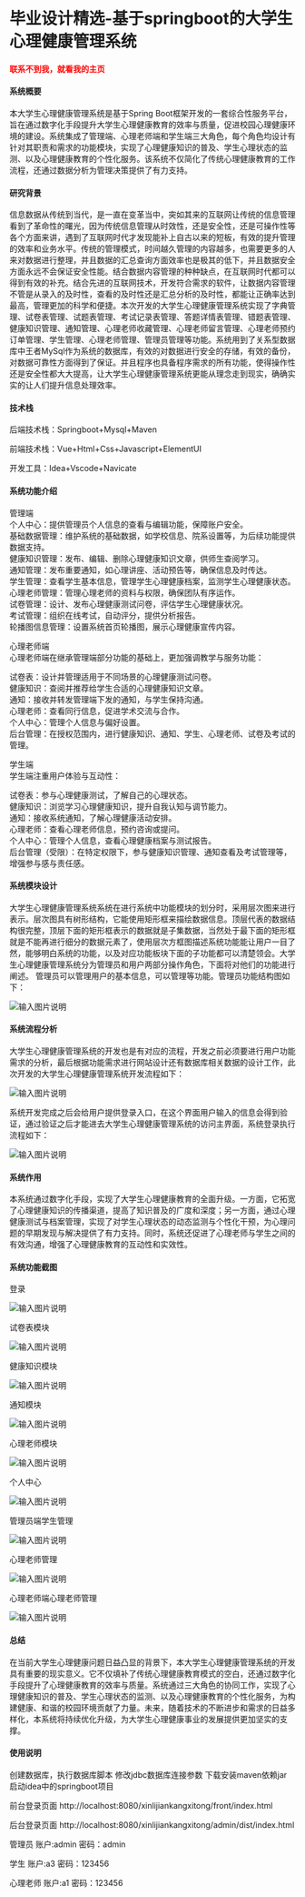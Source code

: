 # 毕业设计精选-基于springboot的大学生心理健康管理系统

<h4 style='color:red'>联系不到我，就看我的主页 </h4> 
 
#### 系统概要

本大学生心理健康管理系统是基于Spring Boot框架开发的一套综合性服务平台，旨在通过数字化手段提升大学生心理健康教育的效率与质量，促进校园心理健康环境的建设。系统集成了管理端、心理老师端和学生端三大角色，每个角色均设计有针对其职责和需求的功能模块，实现了心理健康知识的普及、学生心理状态的监测、以及心理健康教育的个性化服务。该系统不仅简化了传统心理健康教育的工作流程，还通过数据分析为管理决策提供了有力支持。

#### 研究背景

信息数据从传统到当代，是一直在变革当中，突如其来的互联网让传统的信息管理看到了革命性的曙光，因为传统信息管理从时效性，还是安全性，还是可操作性等各个方面来讲，遇到了互联网时代才发现能补上自古以来的短板，有效的提升管理的效率和业务水平。传统的管理模式，时间越久管理的内容越多，也需要更多的人来对数据进行整理，并且数据的汇总查询方面效率也是极其的低下，并且数据安全方面永远不会保证安全性能。结合数据内容管理的种种缺点，在互联网时代都可以得到有效的补充。结合先进的互联网技术，开发符合需求的软件，让数据内容管理不管是从录入的及时性，查看的及时性还是汇总分析的及时性，都能让正确率达到最高，管理更加的科学和便捷。本次开发的大学生心理健康管理系统实现了字典管理、试卷表管理、试题表管理、考试记录表管理、答题详情表管理、错题表管理、健康知识管理、通知管理、心理老师收藏管理、心理老师留言管理、心理老师预约订单管理、学生管理、心理老师管理、管理员管理等功能。系统用到了关系型数据库中王者MySql作为系统的数据库，有效的对数据进行安全的存储，有效的备份，对数据可靠性方面得到了保证。并且程序也具备程序需求的所有功能，使得操作性还是安全性都大大提高，让大学生心理健康管理系统更能从理念走到现实，确确实实的让人们提升信息处理效率。

#### 技术栈

后端技术栈：Springboot+Mysql+Maven

前端技术栈：Vue+Html+Css+Javascript+ElementUI

开发工具：Idea+Vscode+Navicate

#### 系统功能介绍

管理端  
个人中心：提供管理员个人信息的查看与编辑功能，保障账户安全。  
基础数据管理：维护系统的基础数据，如学校信息、院系设置等，为后续功能提供数据支持。  
健康知识管理：发布、编辑、删除心理健康知识文章，供师生查阅学习。  
通知管理：发布重要通知，如心理讲座、活动预告等，确保信息及时传达。  
学生管理：查看学生基本信息，管理学生心理健康档案，监测学生心理健康状态。  
心理老师管理：管理心理老师的资料与权限，确保团队有序运作。  
试卷管理：设计、发布心理健康测试问卷，评估学生心理健康状况。  
考试管理：组织在线考试，自动评分，提供分析报告。  
轮播图信息管理：设置系统首页轮播图，展示心理健康宣传内容。  

心理老师端  
心理老师端在继承管理端部分功能的基础上，更加强调教学与服务功能：  
 
试卷表：设计并管理适用于不同场景的心理健康测试问卷。  
健康知识：查阅并推荐给学生合适的心理健康知识文章。  
通知：接收并转发管理端下发的通知，与学生保持沟通。  
心理老师：查看同行信息，促进学术交流与合作。  
个人中心：管理个人信息与偏好设置。  
后台管理：在授权范围内，进行健康知识、通知、学生、心理老师、试卷及考试的管理。 
 
学生端  
学生端注重用户体验与互动性：  

试卷表：参与心理健康测试，了解自己的心理状态。  
健康知识：浏览学习心理健康知识，提升自我认知与调节能力。  
通知：接收系统通知，了解心理健康活动安排。  
心理老师：查看心理老师信息，预约咨询或提问。  
个人中心：管理个人信息，查看心理健康档案与测试报告。  
后台管理（受限）：在特定权限下，参与健康知识管理、通知查看及考试管理等，增强参与感与责任感。  

#### 系统模块设计

大学生心理健康管理系统系统在进行系统中功能模块的划分时，采用层次图来进行表示。层次图具有树形结构，它能使用矩形框来描绘数据信息。顶层代表的数据结构很完整，顶层下面的矩形框表示的数据就是子集数据，当然处于最下面的矩形框就是不能再进行细分的数据元素了，使用层次方框图描述系统功能能让用户一目了然，能够明白系统的功能，以及对应功能板块下面的子功能都可以清楚领会。大学生心理健康管理系统分为管理员和用户两部分操作角色，下面将对他们的功能进行阐述。
管理员可以管理用户的基本信息，可以管理等功能。管理员功能结构图如下：

![输入图片说明](images/ebca5ff9ce5791e525c980e5e85bac7.png)

#### 系统流程分析

大学生心理健康管理系统的开发也是有对应的流程，开发之前必须要进行用户功能需求的分析，最后根据功能需求进行网站设计还有数据库相关数据的设计工作，此次开发的大学生心理健康管理系统开发流程如下：

![输入图片说明](images/c640f435a87991ba3996faae63c82df.png)

系统开发完成之后会给用户提供登录入口，在这个界面用户输入的信息会得到验证，通过验证之后才能进去大学生心理健康管理系统的访问主界面，系统登录执行流程如下：

![输入图片说明](images/f1ab433e193ff395902c580b0fd6c01.png)

#### 系统作用

本系统通过数字化手段，实现了大学生心理健康教育的全面升级。一方面，它拓宽了心理健康知识的传播渠道，提高了知识普及的广度和深度；另一方面，通过心理健康测试与档案管理，实现了对学生心理状态的动态监测与个性化干预，为心理问题的早期发现与解决提供了有力支持。同时，系统还促进了心理老师与学生之间的有效沟通，增强了心理健康教育的互动性和实效性。

#### 系统功能截图

登录

![输入图片说明](images/19ba575b0a355eacd95652e9cff7e4d.png)

试卷表模块

![输入图片说明](images/77a97a10b7f5530cb3bf2175ed25ca8.png)

健康知识模块

![输入图片说明](images/21f17ed4599b536749c154ba6dad763.png)

通知模块

![输入图片说明](images/abcc10b9264501894c3af52194456b6.png)

心理老师模块

![输入图片说明](images/7ef1f54ecce7449c321125a143cf97d.png)

个人中心

![输入图片说明](images/e6b63d99b604e83a028733a71ba772b.png)

管理员端学生管理

![输入图片说明](images/c85d8e699e4bcf576e0261c94926a86.png)

心理老师管理

![输入图片说明](images/f175e537a05c1556f1e60d567750f3d.png)

心理老师端心理老师管理

![输入图片说明](images/2e8cdddb0ea564e4fd0625afcd6e4a9.png)

#### 总结

在当前大学生心理健康问题日益凸显的背景下，本大学生心理健康管理系统的开发具有重要的现实意义。它不仅填补了传统心理健康教育模式的空白，还通过数字化手段提升了心理健康教育的效率与质量。系统通过三大角色的协同工作，实现了心理健康知识的普及、学生心理状态的监测、以及心理健康教育的个性化服务，为构建健康、和谐的校园环境贡献了力量。未来，随着技术的不断进步和需求的日益多样化，本系统将持续优化升级，为大学生心理健康事业的发展提供更加坚实的支撑。

#### 使用说明

创建数据库，执行数据库脚本 修改jdbc数据库连接参数 下载安装maven依赖jar 启动idea中的springboot项目

前台登录页面
http://localhost:8080/xinlijiankangxitong/front/index.html

后台登录页面
http://localhost:8080/xinlijiankangxitong/admin/dist/index.html

管理员				账户:admin 		密码：admin

学生				账户:a3 		密码：123456

心理老师				账户:a1 		密码：123456